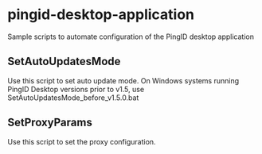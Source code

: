 # pingid-desktop-application
Sample scripts to automate configuration of the PingID desktop application

## SetAutoUpdatesMode
Use this script to set auto update mode.
On Windows systems running PingID Desktop versions prior to v1.5, use SetAutoUpdatesMode_before_v1.5.0.bat

## SetProxyParams
Use this script to set the proxy configuration.

